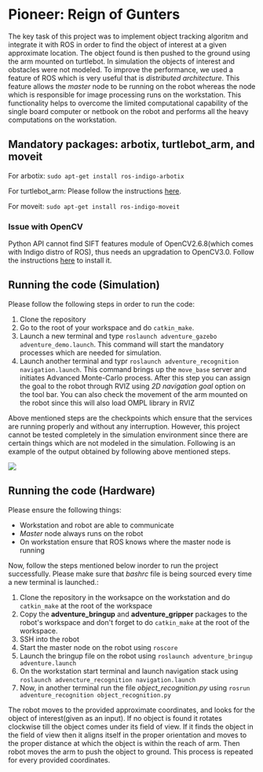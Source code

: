 # Pioneer: Reign of Gunters

The key task of this project was to implement object tracking algoritm and integrate it with ROS in order to find the object of interest at a given approximate location. The object found is then pushed to the ground using the arm mounted on turtlebot. In simulation the objects of interest and obstacles were not modeled. To improve the performance, we used a feature of ROS which is very useful that is *distributed architecture*. This feature allows the *master* node to be running on the robot whereas the node which is responsible for image processing runs on the workstation. This functionality helps to overcome the limited computational capability of the single board computer or netbook on the robot and performs all the heavy computations on the workstation. 

## Mandatory packages: arbotix, turtlebot_arm, and moveit

For arbotix: `sudo apt-get install ros-indigo-arbotix` 

For turtlebot_arm: Please follow the instructions [here](http://wiki.ros.org/turtlebot_arm/Tutorials/InstallationInstructions).

For moveit: `sudo apt-get install ros-indigo-moveit`

### Issue with OpenCV

Python API cannot find SIFT features module of OpenCV2.6.8(which comes with Indigo distro of ROS), thus needs an upgradation to OpenCV3.0.
Follow the instructions [here](https://github.com/amitrokh/adventure/wiki/Install-OpenCV) to install it. 

## Running the code (Simulation)

Please follow the following steps in order to run the code:
  1. Clone the repository
  2. Go to the root of your workspace and do `catkin_make`. 
  3. Launch a new terminal and type `roslaunch adventure_gazebo adventure_demo.launch`. This command will start the mandatory processes which are needed for simulation.
  4. Launch another terminal and typr `roslaunch adventure_recognition navigation.launch`. This command brings up the `move_base` server and initiates Advanced Monte-Carlo process. After this step you can assign the goal to the robot through RVIZ using *2D navigation goal* option on the tool bar. You can also check the movement of the arm mounted on the robot since this will also load OMPL library in RVIZ

Above mentioned steps are the checkpoints which ensure that the services are running properly and without any interruption. However, this project cannot be tested completely in the simulation environment since there are certain things which are not modeled in the simulation. Following is an example of the output obtained by following above mentioned steps.


![](https://github.com/nr-parikh/pioneer/blob/master/adventure_simulator/simulation.jpg)


## Running the code (Hardware)
Please ensure the following things:
  * Workstation and robot are able to communicate 
  * *Master* node always runs on the robot
  * On workstation ensure that ROS knows where the master node is running

Now, follow the steps mentioned below inorder to run the project successfully. Please make sure that *bashrc* file is being sourced every time a new terminal is launched.:

  1. Clone the repository in the worksapce on the workstation and do `catkin_make` at the root of the workspace
  2. Copy the **__adventure_bringup__** and **__adventure_gripper__** packages to the robot's workspace and don't forget to do `catkin_make` at the root of the workspace.
  3. SSH into the robot 
  4. Start the master node on the robot using `roscore`
  5. Launch the bringup file on the robot using `roslaunch adventure_bringup adventure.launch`
  6. On the workstation start terminal and launch navigation stack using `roslaunch advencture_recognition navigation.launch`
  7. Now, in another terminal run the file *object_recognition.py* using `rosrun adventure_recognition object_recognition.py`
  
The robot moves to the provided approximate coordinates, and looks for the object of interest(given as an input). If no object is found it rotates clockwise till the object comes under its field of view. If it finds the object in the field of view then it aligns itself in the proper orientation and moves to the proper distance at which the object is within the reach of arm. Then robot moves the arm to push the object to ground. This process is repeated for every provided coordinates. 
